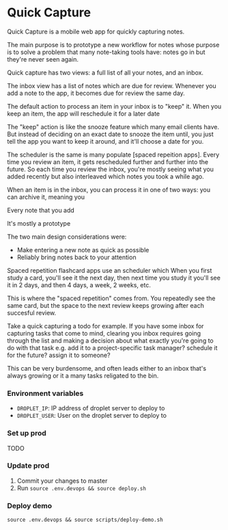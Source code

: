 # Quick Capture

Quick Capture is a mobile web app for quickly capturing notes. 

The main purpose is to prototype a new workflow for notes whose purpose is to solve a problem that many note-taking tools have: notes go in but they're never seen again.

Quick capture has two views: a full list of all your notes, and an inbox.


The inbox view has a list of notes which are due for review. Whenever you add a note to the app, it becomes due for review the same day.

The default action to process an item in your inbox is to "keep" it. When you keep an item, the app will reschedule it for a later date 

The "keep" action is like the snooze feature which many email clients have. But instead of deciding on an exact date to snooze the item until, you just tell the app you want to keep it around, and it'll choose a date for you.

The scheduler is the same is many populate [spaced repeition apps]. Every time you review an item, it gets rescheduled further and further into the future. So each time you review the inbox, you're mostly seeing what you added recently but also interleaved which notes you took a while ago.   



When an item is in the inbox, you can process it in one of two ways: you can archive it, meaning you 



Every note that you add 




It's mostly a prototype 


The two main design considerations were:
- Make entering a new note as quick as possible
- Reliably bring notes back to your attention 


Spaced repetition flashcard apps use an scheduler which 
When you first study a card, you'll see it the next day, then next time you study it you'll see it in 2 days, and then 4 days, a week, 2 weeks, etc.

This is where the "spaced repetition" comes from. You repeatedly see the same card, but the space to the next review keeps growing after each succesful review.


Take a quick capturing a todo for example. If you have some inbox for capturing tasks that come to mind, clearing you inbox requires going through the list and making a decision about what exactly you're going to do with that task e.g. add it to a project-specific task manager? schedule it for the future? assign it to someone? 

This can be very burdensome, and often leads either to an inbox that's always growing or it a many tasks religated to the bin.    








### Environment variables
- `DROPLET_IP`: IP address of droplet server to deploy to
- `DROPLET_USER`: User on the droplet server to deploy to

### Set up prod
TODO

### Update prod 

1. Commit your changes to master
2. Run `source .env.devops && source deploy.sh`

### Deploy demo

```
source .env.devops && source scripts/deploy-demo.sh
```


